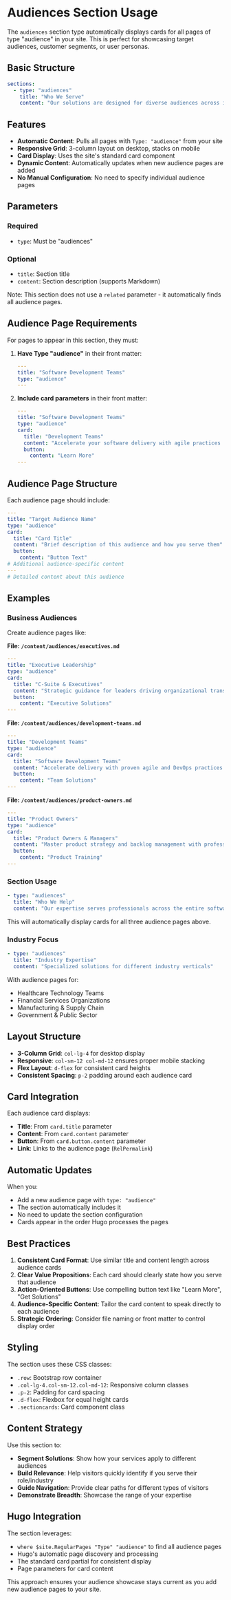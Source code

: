 # Audiences Section Usage

The `audiences` section type automatically displays cards for all pages of type "audience" in your site. This is perfect for showcasing target audiences, customer segments, or user personas.

## Basic Structure

```yaml
sections:
  - type: "audiences"
    title: "Who We Serve"
    content: "Our solutions are designed for diverse audiences across industries"
```

## Features

- **Automatic Content**: Pulls all pages with `Type: "audience"` from your site
- **Responsive Grid**: 3-column layout on desktop, stacks on mobile
- **Card Display**: Uses the site's standard card component
- **Dynamic Content**: Automatically updates when new audience pages are added
- **No Manual Configuration**: No need to specify individual audience pages

## Parameters

### Required

- `type`: Must be "audiences"

### Optional

- `title`: Section title
- `content`: Section description (supports Markdown)

Note: This section does not use a `related` parameter - it automatically finds all audience pages.

## Audience Page Requirements

For pages to appear in this section, they must:

1. **Have Type "audience"** in their front matter:

   ```yaml
   ---
   title: "Software Development Teams"
   type: "audience"
   ---
   ```

2. **Include card parameters** in their front matter:
   ```yaml
   ---
   title: "Software Development Teams"
   type: "audience"
   card:
     title: "Development Teams"
     content: "Accelerate your software delivery with agile practices and DevOps automation."
     button:
       content: "Learn More"
   ---
   ```

## Audience Page Structure

Each audience page should include:

```yaml
---
title: "Target Audience Name"
type: "audience"
card:
  title: "Card Title"
  content: "Brief description of this audience and how you serve them"
  button:
    content: "Button Text"
# Additional audience-specific content
---
# Detailed content about this audience
```

## Examples

### Business Audiences

Create audience pages like:

**File: `/content/audiences/executives.md`**

```yaml
---
title: "Executive Leadership"
type: "audience"
card:
  title: "C-Suite & Executives"
  content: "Strategic guidance for leaders driving organizational transformation and digital innovation."
  button:
    content: "Executive Solutions"
---
```

**File: `/content/audiences/development-teams.md`**

```yaml
---
title: "Development Teams"
type: "audience"
card:
  title: "Software Development Teams"
  content: "Accelerate delivery with proven agile and DevOps practices tailored for technical teams."
  button:
    content: "Team Solutions"
---
```

**File: `/content/audiences/product-owners.md`**

```yaml
---
title: "Product Owners"
type: "audience"
card:
  title: "Product Owners & Managers"
  content: "Master product strategy and backlog management with professional Scrum techniques."
  button:
    content: "Product Training"
---
```

### Section Usage

```yaml
- type: "audiences"
  title: "Who We Help"
  content: "Our expertise serves professionals across the entire software delivery spectrum"
```

This will automatically display cards for all three audience pages above.

### Industry Focus

```yaml
- type: "audiences"
  title: "Industry Expertise"
  content: "Specialized solutions for different industry verticals"
```

With audience pages for:

- Healthcare Technology Teams
- Financial Services Organizations
- Manufacturing & Supply Chain
- Government & Public Sector

## Layout Structure

- **3-Column Grid**: `col-lg-4` for desktop display
- **Responsive**: `col-sm-12 col-md-12` ensures proper mobile stacking
- **Flex Layout**: `d-flex` for consistent card heights
- **Consistent Spacing**: `p-2` padding around each audience card

## Card Integration

Each audience card displays:

- **Title**: From `card.title` parameter
- **Content**: From `card.content` parameter
- **Button**: From `card.button.content` parameter
- **Link**: Links to the audience page (`RelPermalink`)

## Automatic Updates

When you:

- Add a new audience page with `type: "audience"`
- The section automatically includes it
- No need to update the section configuration
- Cards appear in the order Hugo processes the pages

## Best Practices

1. **Consistent Card Format**: Use similar title and content length across audience cards
2. **Clear Value Propositions**: Each card should clearly state how you serve that audience
3. **Action-Oriented Buttons**: Use compelling button text like "Learn More", "Get Solutions"
4. **Audience-Specific Content**: Tailor the card content to speak directly to each audience
5. **Strategic Ordering**: Consider file naming or front matter to control display order

## Styling

The section uses these CSS classes:

- `.row`: Bootstrap row container
- `.col-lg-4.col-sm-12.col-md-12`: Responsive column classes
- `.p-2`: Padding for card spacing
- `.d-flex`: Flexbox for equal height cards
- `.sectioncards`: Card component class

## Content Strategy

Use this section to:

- **Segment Solutions**: Show how your services apply to different audiences
- **Build Relevance**: Help visitors quickly identify if you serve their role/industry
- **Guide Navigation**: Provide clear paths for different types of visitors
- **Demonstrate Breadth**: Showcase the range of your expertise

## Hugo Integration

The section leverages:

- `where $site.RegularPages "Type" "audience"` to find all audience pages
- Hugo's automatic page discovery and processing
- The standard card partial for consistent display
- Page parameters for card content

This approach ensures your audience showcase stays current as you add new audience pages to your site.
